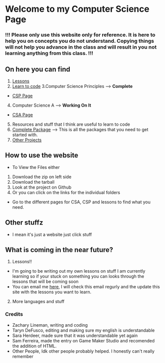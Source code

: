 # Welcome to my Computer Science Page
### !!! Please only use this website only for reference. It is here to help you on concepts you do not understand. Copying things will not help you advance in the class and will result in you not learning anything from this class. !!!

## On here you can find
1. [Lessons](./lessonsPage)
2. [Learn to code](./CODING)
3.Computer Science Principles --> **Complete**
- [CSP Page](./CSP)
4. Computer Science A --> **Working On It**
- [CSA Page](./CSA)
5. Resources and stuff that I think are useful to learn to code
6. [Complete Package](https://github.com/Zxtreme03/ComputerScience/releases/tag/1.0.0) --> This is all the packages that you need to get started with.
7. [Other Projects](./projects) 

## How to use the website
- To View the Files either 
1. Download the zip on left side
2. Download the tarball
3. Look at the project on Github
4. Or you can click on the links for the individual folders
- Go to the different pages for CSA, CSP and lessons to find what you need.

## Other stuffz
- I mean it's just a website just click stuff

## What is coming in the near future?
1. Lessons!!
- I'm going to be writing out my own lessons on stuff I am currently learning so if your stuck on something you can looks through the lessons that will be coming soon
- You can email me [here](mailto:zachary.lineman0@gmail.com), I will check this email regurly and the update this site with the lessons you want to learn.
2. More languages and stuff

### Credits
- Zachary Lineman, writing and coding
- Taryn DeFusco, editing and making sure my english is understandable
- Sara Herdeer, made sure that it was understandable yet again
- Sam Ferreira, made the entry on Game Maker Studio and recomended the addition of HTML.
- Other People, Idk other people probably helped. I honestly can't really remember
